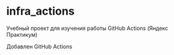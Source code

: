 # infra_actions
Учебный проект для изучения работы GitHub Actions (Яндекс Практикум)

Добавлен GitHub Actions
